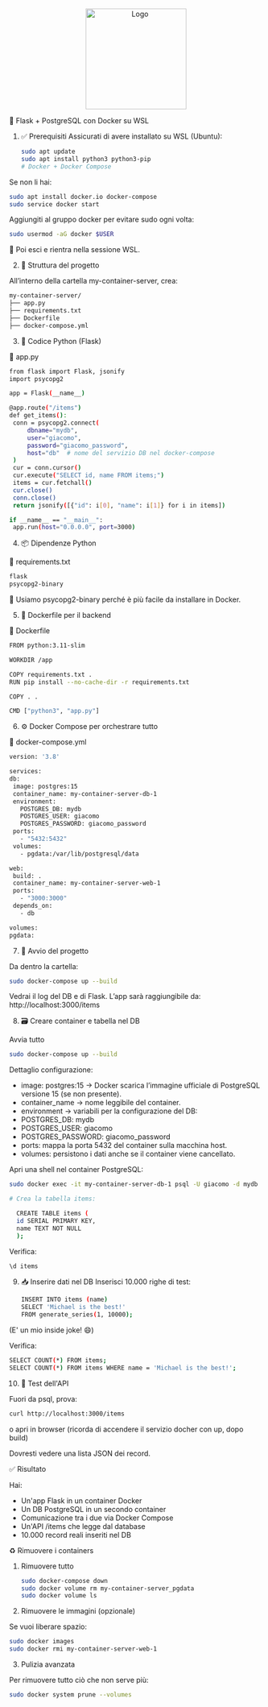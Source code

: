 <br />

<p align="center">
  <a href="https://github.com/GiacomoBorsellino/guide_docker">
    <img src="https://cdn.worldvectorlogo.com/logos/docker.svg" alt="Logo" width="200">
  </a>
</p>

🐳 Flask + PostgreSQL con Docker su WSL

1. ✅ Prerequisiti
   Assicurati di avere installato su WSL (Ubuntu):

   ```sh
   sudo apt update
   sudo apt install python3 python3-pip
   # Docker + Docker Compose
   ```

Se non li hai:

```sh
sudo apt install docker.io docker-compose
sudo service docker start
```

Aggiungiti al gruppo docker per evitare sudo ogni volta:

```sh
sudo usermod -aG docker $USER
```

🔁 Poi esci e rientra nella sessione WSL.

2. 📁 Struttura del progetto

All’interno della cartella my-container-server, crea:

```sh
my-container-server/
├── app.py
├── requirements.txt
├── Dockerfile
├── docker-compose.yml
```

3. 🐍 Codice Python (Flask)

🔹 app.py
```sh
from flask import Flask, jsonify
import psycopg2

app = Flask(__name__)

@app.route("/items")
def get_items():
 conn = psycopg2.connect(
     dbname="mydb",
     user="giacomo",
     password="giacomo_password",
     host="db"  # nome del servizio DB nel docker-compose
 )
 cur = conn.cursor()
 cur.execute("SELECT id, name FROM items;")
 items = cur.fetchall()
 cur.close()
 conn.close()
 return jsonify([{"id": i[0], "name": i[1]} for i in items])

if __name__ == "__main__":
 app.run(host="0.0.0.0", port=3000)
```

4. 📦 Dipendenze Python

🔹 requirements.txt
```sh
flask
psycopg2-binary
```

🔸 Usiamo psycopg2-binary perché è più facile da installare in Docker.

5. 🐳 Dockerfile per il backend

🔹 Dockerfile
```sh
FROM python:3.11-slim

WORKDIR /app

COPY requirements.txt .
RUN pip install --no-cache-dir -r requirements.txt

COPY . .

CMD ["python3", "app.py"]
```

6. ⚙️ Docker Compose per orchestrare tutto

🔹 docker-compose.yml
```sh
version: '3.8'

services:
db:
 image: postgres:15
 container_name: my-container-server-db-1
 environment:
   POSTGRES_DB: mydb
   POSTGRES_USER: giacomo
   POSTGRES_PASSWORD: giacomo_password
 ports:
   - "5432:5432"
 volumes:
   - pgdata:/var/lib/postgresql/data

web:
 build: .
 container_name: my-container-server-web-1
 ports:
   - "3000:3000"
 depends_on:
   - db

volumes:
pgdata:
```

7. 🚀 Avvio del progetto

Da dentro la cartella:

```sh
sudo docker-compose up --build
```

Vedrai il log del DB e di Flask.
L’app sarà raggiungibile da: http://localhost:3000/items

8. 🗃️ Creare container e tabella nel DB

Avvia tutto

```sh
sudo docker-compose up --build
```

Dettaglio configurazione:

- image: postgres:15 → Docker scarica l’immagine ufficiale di PostgreSQL versione 15 (se non presente).
- container_name → nome leggibile del container.
- environment → variabili per la configurazione del DB:
- POSTGRES_DB: mydb
- POSTGRES_USER: giacomo
- POSTGRES_PASSWORD: giacomo_password
- ports: mappa la porta 5432 del container sulla macchina host.
- volumes: persistono i dati anche se il container viene cancellato.

Apri una shell nel container PostgreSQL:

```sh
sudo docker exec -it my-container-server-db-1 psql -U giacomo -d mydb

# Crea la tabella items:

  CREATE TABLE items (
  id SERIAL PRIMARY KEY,
  name TEXT NOT NULL
  );
```

Verifica:

```sh
\d items
```

9. 📥 Inserire dati nel DB
   Inserisci 10.000 righe di test:

   ```sh
   INSERT INTO items (name)
   SELECT 'Michael is the best!'
   FROM generate_series(1, 10000);
   ```

 (E' un mio inside joke! 😄)

Verifica:

```sh
SELECT COUNT(*) FROM items;
SELECT COUNT(*) FROM items WHERE name = 'Michael is the best!';
```

10. 🔄 Test dell'API

Fuori da psql, prova:

```sh
curl http://localhost:3000/items
```

o apri in browser (ricorda di accendere il servizio docher con up, dopo build)

Dovresti vedere una lista JSON dei record.

✅ Risultato

Hai:

- Un'app Flask in un container Docker
- Un DB PostgreSQL in un secondo container
- Comunicazione tra i due via Docker Compose
- Un'API /items che legge dal database
- 10.000 record reali inseriti nel DB

♻️ Rimuovere i containers

1. Rimuovere tutto

   ```sh
   sudo docker-compose down
   sudo docker volume rm my-container-server_pgdata
   sudo docker volume ls
   ```

2. Rimuovere le immagini (opzionale)

Se vuoi liberare spazio:

```sh
sudo docker images
sudo docker rmi my-container-server-web-1
```

3. Pulizia avanzata

Per rimuovere tutto ciò che non serve più:

```sh
sudo docker system prune --volumes
```
